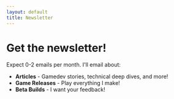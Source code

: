 ```yaml
---
layout: default
title: Newsletter
---
```


# Get the newsletter!

Expect 0-2 emails per month. I'll email about:
* **Articles** - Gamedev stories, technical deep dives, and more!
* **Game Releases** - Play everything I make!
* **Beta Builds** - I want your feedback!

<script async src="https://eocampaign1.com/form/a5b22487-1ebc-11ed-9258-0241b9615763.js" data-form="a5b22487-1ebc-11ed-9258-0241b9615763"></script>

